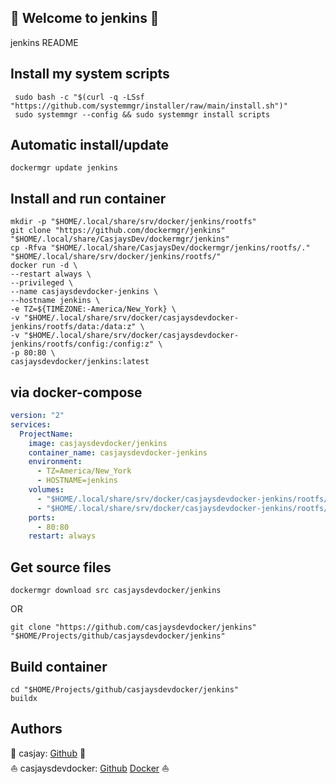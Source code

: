 ## 👋 Welcome to jenkins 🚀  

jenkins README  
  
  
## Install my system scripts  

```shell
 sudo bash -c "$(curl -q -LSsf "https://github.com/systemmgr/installer/raw/main/install.sh")"
 sudo systemmgr --config && sudo systemmgr install scripts  
```
  
## Automatic install/update  
  
```shell
dockermgr update jenkins
```
  
## Install and run container
  
```shell
mkdir -p "$HOME/.local/share/srv/docker/jenkins/rootfs"
git clone "https://github.com/dockermgr/jenkins" "$HOME/.local/share/CasjaysDev/dockermgr/jenkins"
cp -Rfva "$HOME/.local/share/CasjaysDev/dockermgr/jenkins/rootfs/." "$HOME/.local/share/srv/docker/jenkins/rootfs/"
docker run -d \
--restart always \
--privileged \
--name casjaysdevdocker-jenkins \
--hostname jenkins \
-e TZ=${TIMEZONE:-America/New_York} \
-v "$HOME/.local/share/srv/docker/casjaysdevdocker-jenkins/rootfs/data:/data:z" \
-v "$HOME/.local/share/srv/docker/casjaysdevdocker-jenkins/rootfs/config:/config:z" \
-p 80:80 \
casjaysdevdocker/jenkins:latest
```
  
## via docker-compose  
  
```yaml
version: "2"
services:
  ProjectName:
    image: casjaysdevdocker/jenkins
    container_name: casjaysdevdocker-jenkins
    environment:
      - TZ=America/New_York
      - HOSTNAME=jenkins
    volumes:
      - "$HOME/.local/share/srv/docker/casjaysdevdocker-jenkins/rootfs/data:/data:z"
      - "$HOME/.local/share/srv/docker/casjaysdevdocker-jenkins/rootfs/config:/config:z"
    ports:
      - 80:80
    restart: always
```
  
## Get source files  
  
```shell
dockermgr download src casjaysdevdocker/jenkins
```
  
OR
  
```shell
git clone "https://github.com/casjaysdevdocker/jenkins" "$HOME/Projects/github/casjaysdevdocker/jenkins"
```
  
## Build container  
  
```shell
cd "$HOME/Projects/github/casjaysdevdocker/jenkins"
buildx 
```
  
## Authors  
  
🤖 casjay: [Github](https://github.com/casjay) 🤖  
⛵ casjaysdevdocker: [Github](https://github.com/casjaysdevdocker) [Docker](https://hub.docker.com/u/casjaysdevdocker) ⛵  

